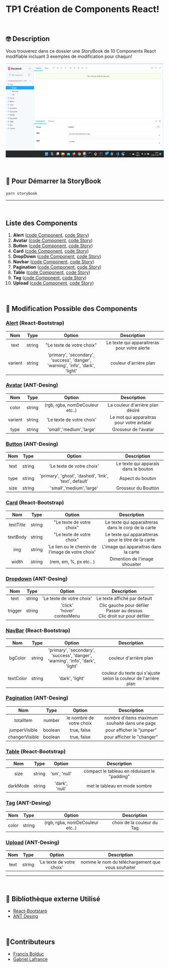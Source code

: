 # TP1 Création de Components React!

&nbsp;&nbsp;&nbsp;

## 🤓 Description
Vous trouverez dans ce dossier une StoryBook de 10 Components React modifiable incluant 3 exemples de modification pour chaqun!

<img src="./assets/img/strorybook.jpg" height="300"/>

&nbsp;&nbsp;

## 🎌 Pour Démarrer la StoryBook
```
yarn storybook
```

--------

&nbsp;&nbsp;

## Liste des Components 
1. **Alert**  ([code Component](./src/components/Alert/Alert.js), [code Story](./src/stories/Alert.stories.jsx))
2. **Avatar**  ([code Component](./src/components/Avatar/Avatar.js), [code Story](./src/stories/Avatar.stories.jsx))
3. **Button**  ([code Component](./src/components/Button/Button.js), [code Story](./src/stories/Button.stories.jsx))
4. **Card**  ([code Component](./src/components/Card/Card.js), [code Story](./src/stories/Card.stories.jsx))
5. **DropDown**  ([code Component](./src/components/Dropdown/Dropdown.js), [code Story](./src/stories/Dropdown.stories.jsx))
6. **Navbar**  ([code Component](./src/components/Alert/Alert.js), [code Story](./src/stories/Alert.stories.jsx))
7. **Pagination**  ([code Component](./src/components/Pagination/Pagination.js), [code Story](./src/stories/Pagination.stories.jsx))
8. **Table**  ([code Component](./src/components/Table/Table.js), [code Story](./src/stories/Table.stories.jsx))
9. **Tag**  ([code Component](./src/components/Tag/Tag.js), [code Story](./src/stories/Tag.stories.jsx))
10. **Upload**  ([code Component](./src/components/Upload/Upload.js), [code Story](./src/stories/Upload.stories.jsx))

&nbsp;&nbsp;

## 🫵 Modification Possible des Components

### [Alert](https://react-bootstrap.github.io/components/alerts/) (React-Bootstrap)
| Nom | Type | Option | Description | 
| :---: | :---: | :---: | :---: | 
| text | string | "Le texte de votre choix" | Le texte qui apparaitreras pour votre alerte | 
| varient | string | 'primary', 'secondary', 'success', 'danger',<br/>'warning', 'info', 'dark', 'light' | couleur d'arrière plan | 


### [Avatar](https://ant.design/components/avatar/) (ANT-Desing)
| Nom | Type | Option | Description | 
| :---: | :---: | :---: | :---: | 
| color | string | (rgb, rgba, nomDeCouleur etc..) | La couleur d'arrière plan désiré | 
| varient | string | 'Le texte de votre choix' | Le mot qui apparaitras pour votre avtatar | 
| type | string | 'small','medium','large' | Grosseur de l'avatar | 

### [Button](https://ant.design/components/button/) (ANT-Desing)
| Nom | Type | Option | Description | 
| :---: | :---: | :---: | :---: | 
| text | string | 'Le texte de votre choix' | Le texte qui apparais dans le bouton | 
| type | string |'primary', 'ghost', 'dashed', 'link', 'text', default' | Aspect du bouton | 
| size | string | 'small','medium','large' | Grosseur du Boutton | 

### [Card](https://react-bootstrap.github.io/components/cards/) (React-Bootstrap)
| Nom | Type | Option | Description | 
| :---: | :---: | :---: | :---: | 
| textTitle | string | "Le texte de votre choix" | Le texte qui apparaitreras dans le corp de la carte | 
| textBody | string | "Le texte de votre choix" | Le texte qui apparaitreras pour le titre de la carte | 
| img | string | 'Le lien ou le chemin de l'image de votre choix' | L'image qui apparaitras dans la carte | 
| width | string | (rem, em, %, px etc.. ) | Dimention de l'image shouaiter |

### [Dropdown](https://ant.design/components/dropdown/) (ANT-Desing)
| Nom | Type | Option | Description | 
| :---: | :---: | :---: | :---: | 
| text | string | 'Le texte de votre choix' | Le texte affiché par default | 
| trigger | string | 'click'<br/>'hover'<br/>contexMenu | Clic gauche pour défiler<br/>Passer au dessus<br/>Clic droit sur pour défiler | 

### [NavBar](https://react-bootstrap.github.io/components/navbar/) (React-Bootstrap)
| Nom | Type | Option | Description | 
| :---: | :---: | :---: | :---: | 
| bgColor | string | 'primary', 'secondary', 'success', 'danger',<br/>'warning', 'info', 'dark', 'light' | couleur d'arrière plan | 
| textColor | string | 'dark', 'light' | couleur du texte qui s'ajuste selon la couleur de l'arrière plan | 

### [Pagination](https://ant.design/components/pagination/) (ANT-Desing)
| Nom | Type | Option | Description | 
| :---: | :---: | :---: | :---: | 
| totalItem | number | le nombre de votre choix | nombre d'items maximum souhaité dans une page | 
| jumperVisible | boolean | true, false | pour afficher le "jumper" | 
| changerVisible | boolean | true, false | pour afficher le "changer" |

### [Table](https://react-bootstrap.github.io/components/table/) (React-Bootstrap)
| Nom | Type | Option | Description | 
| :---: | :---: | :---: | :---: | 
| size | string | 'sm', 'null' | compact le tableau en réduisant le "padding" | 
| darkMode | string | 'dark', 'null'| met le tableau en mode sombre | 

### [Tag](https://ant.design/components/tag/) (ANT-Desing)
| Nom | Type | Option | Description | 
| :---: | :---: | :---: | :---: | 
| color | string | (rgb, rgba, nomDeCouleur etc..) | choix de la couleur du Tag | 

### [Upload](https://ant.design/components/upload/) (ANT-Desing)
| Nom | Type | Option | Description | 
| :---: | :---: | :---: | :---: | 
| text | string | 'Le texte de votre choix' | nomme le nom du téléchargement que vous souhaiter |

------------

&nbsp;&nbsp;

## 📖 Bibliothèque externe Utilisé 
* [React-Bootstarp](https://react-bootstrap.github.io/)
* [ANT Desing](https://ant.design/)

&nbsp;&nbsp;

## 🕺Contributeurs 
- [Francis Bolduc](https://github.com/FrankBol)
- [Gabriel Lafrance](https://github.com/woobay)
